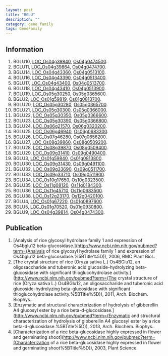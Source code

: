 ```yaml
---
layout: post
title: "BGLU"
description: ""
category: gene family
tags: GeneFamily
---
```


## Information
1. BGLU10, [LOC_Os04g39840](http://rice.plantbiology.msu.edu/cgi-bin/ORF_infopage.cgi?orf=LOC_Os04g39840), [Os04g0474500](http://rapdb.dna.affrc.go.jp/viewer/gbrowse_details/irgsp1?name=Os04g0474500).
2. BGLU11, [LOC_Os04g39864](http://rice.plantbiology.msu.edu/cgi-bin/ORF_infopage.cgi?orf=LOC_Os04g39864), [Os04g0474700](http://rapdb.dna.affrc.go.jp/viewer/gbrowse_details/irgsp1?name=Os04g0474700).
3. BGLU14, [LOC_Os04g43360](http://rice.plantbiology.msu.edu/cgi-bin/ORF_infopage.cgi?orf=LOC_Os04g43360), [Os04g0513100](http://rapdb.dna.affrc.go.jp/viewer/gbrowse_details/irgsp1?name=Os04g0513100).
4. BGLU16, [LOC_Os04g43390](http://rice.plantbiology.msu.edu/cgi-bin/ORF_infopage.cgi?orf=LOC_Os04g43390), [Os04g0513400](http://rapdb.dna.affrc.go.jp/viewer/gbrowse_details/irgsp1?name=Os04g0513400).
5. BGLU17, [LOC_Os04g43400](http://rice.plantbiology.msu.edu/cgi-bin/ORF_infopage.cgi?orf=LOC_Os04g43400), [Os04g0513700](http://rapdb.dna.affrc.go.jp/viewer/gbrowse_details/irgsp1?name=Os04g0513700).
6. BGLU18, [LOC_Os04g43410](http://rice.plantbiology.msu.edu/cgi-bin/ORF_infopage.cgi?orf=LOC_Os04g43410), [Os04g0513900](http://rapdb.dna.affrc.go.jp/viewer/gbrowse_details/irgsp1?name=Os04g0513900).
7. BGLU19, [LOC_Os05g30250](http://rice.plantbiology.msu.edu/cgi-bin/ORF_infopage.cgi?orf=LOC_Os05g30250), [Os05g0365600](http://rapdb.dna.affrc.go.jp/viewer/gbrowse_details/irgsp1?name=Os05g0365600).
8. BGLU2, [LOC_Os01g59819](http://rice.plantbiology.msu.edu/cgi-bin/ORF_infopage.cgi?orf=LOC_Os01g59819), [Os01g0813700](http://rapdb.dna.affrc.go.jp/viewer/gbrowse_details/irgsp1?name=Os01g0813700).
9. BGLU20, [LOC_Os05g30280](http://rice.plantbiology.msu.edu/cgi-bin/ORF_infopage.cgi?orf=LOC_Os05g30280), [Os05g0365700](http://rapdb.dna.affrc.go.jp/viewer/gbrowse_details/irgsp1?name=Os05g0365700).
10. BGLU21, [LOC_Os05g30300](http://rice.plantbiology.msu.edu/cgi-bin/ORF_infopage.cgi?orf=LOC_Os05g30300), [Os05g0366000](http://rapdb.dna.affrc.go.jp/viewer/gbrowse_details/irgsp1?name=Os05g0366000).
11. BGLU22, [LOC_Os05g30350](http://rice.plantbiology.msu.edu/cgi-bin/ORF_infopage.cgi?orf=LOC_Os05g30350), [Os05g0366600](http://rapdb.dna.affrc.go.jp/viewer/gbrowse_details/irgsp1?name=Os05g0366600).
12. BGLU23, [LOC_Os05g30390](http://rice.plantbiology.msu.edu/cgi-bin/ORF_infopage.cgi?orf=LOC_Os05g30390), [Os05g0366800](http://rapdb.dna.affrc.go.jp/viewer/gbrowse_details/irgsp1?name=Os05g0366800).
13. BGLU24, [LOC_Os06g21570](http://rice.plantbiology.msu.edu/cgi-bin/ORF_infopage.cgi?orf=LOC_Os06g21570), [Os06g0320200](http://rapdb.dna.affrc.go.jp/viewer/gbrowse_details/irgsp1?name=Os06g0320200).
14. BGLU25, [LOC_Os06g46940](http://rice.plantbiology.msu.edu/cgi-bin/ORF_infopage.cgi?orf=LOC_Os06g46940), [Os06g0683300](http://rapdb.dna.affrc.go.jp/viewer/gbrowse_details/irgsp1?name=Os06g0683300).
15. BGLU26, [LOC_Os07g46280](http://rice.plantbiology.msu.edu/cgi-bin/ORF_infopage.cgi?orf=LOC_Os07g46280), [Os07g0656200](http://rapdb.dna.affrc.go.jp/viewer/gbrowse_details/irgsp1?name=Os07g0656200).
16. BGLU27, [LOC_Os08g39860](http://rice.plantbiology.msu.edu/cgi-bin/ORF_infopage.cgi?orf=LOC_Os08g39860), [Os08g0509200](http://rapdb.dna.affrc.go.jp/viewer/gbrowse_details/irgsp1?name=Os08g0509200).
17. BGLU28, [LOC_Os08g39870](http://rice.plantbiology.msu.edu/cgi-bin/ORF_infopage.cgi?orf=LOC_Os08g39870), [Os08g0509400](http://rapdb.dna.affrc.go.jp/viewer/gbrowse_details/irgsp1?name=Os08g0509400).
18. BGLU29, [LOC_Os09g31410](http://rice.plantbiology.msu.edu/cgi-bin/ORF_infopage.cgi?orf=LOC_Os09g31410), [Os09g0490400](http://rapdb.dna.affrc.go.jp/viewer/gbrowse_details/irgsp1?name=Os09g0490400).
19. BGLU3, [LOC_Os01g59840](http://rice.plantbiology.msu.edu/cgi-bin/ORF_infopage.cgi?orf=LOC_Os01g59840), [Os01g0813800](http://rapdb.dna.affrc.go.jp/viewer/gbrowse_details/irgsp1?name=Os01g0813800).
20. BGLU30, [LOC_Os09g31430](http://rice.plantbiology.msu.edu/cgi-bin/ORF_infopage.cgi?orf=LOC_Os09g31430), [Os09g0491100](http://rapdb.dna.affrc.go.jp/viewer/gbrowse_details/irgsp1?name=Os09g0491100).
21. BGLU32, [LOC_Os09g33690](http://rice.plantbiology.msu.edu/cgi-bin/ORF_infopage.cgi?orf=LOC_Os09g33690), [Os09g0511700](http://rapdb.dna.affrc.go.jp/viewer/gbrowse_details/irgsp1?name=Os09g0511700).
22. BGLU33, [LOC_Os09g33710](http://rice.plantbiology.msu.edu/cgi-bin/ORF_infopage.cgi?orf=LOC_Os09g33710), [Os09g0511900](http://rapdb.dna.affrc.go.jp/viewer/gbrowse_details/irgsp1?name=Os09g0511900).
23. BGLU34, [LOC_Os10g17650](http://rice.plantbiology.msu.edu/cgi-bin/ORF_infopage.cgi?orf=LOC_Os10g17650), [Os10g0323500](http://rapdb.dna.affrc.go.jp/viewer/gbrowse_details/irgsp1?name=Os10g0323500).
24. BGLU35, [LOC_Os11g08120](http://rice.plantbiology.msu.edu/cgi-bin/ORF_infopage.cgi?orf=LOC_Os11g08120), [Os11g0184300](http://rapdb.dna.affrc.go.jp/viewer/gbrowse_details/irgsp1?name=Os11g0184300).
25. BGLU36, [LOC_Os11g45710](http://rice.plantbiology.msu.edu/cgi-bin/ORF_infopage.cgi?orf=LOC_Os11g45710), [Os11g0683500](http://rapdb.dna.affrc.go.jp/viewer/gbrowse_details/irgsp1?name=Os11g0683500).
26. BGLU38, [LOC_Os12g23170](http://rice.plantbiology.msu.edu/cgi-bin/ORF_infopage.cgi?orf=LOC_Os12g23170), [Os12g0420100](http://rapdb.dna.affrc.go.jp/viewer/gbrowse_details/irgsp1?name=Os12g0420100).
27. BGLU4, [LOC_Os01g67220](http://rice.plantbiology.msu.edu/cgi-bin/ORF_infopage.cgi?orf=LOC_Os01g67220), [Os01g0897600](http://rapdb.dna.affrc.go.jp/viewer/gbrowse_details/irgsp1?name=Os01g0897600).
28. BGLU5, [LOC_Os01g70520](http://rice.plantbiology.msu.edu/cgi-bin/ORF_infopage.cgi?orf=LOC_Os01g70520), [Os01g0930800](http://rapdb.dna.affrc.go.jp/viewer/gbrowse_details/irgsp1?name=Os01g0930800).
29. BGLU9, [LOC_Os04g39814](http://rice.plantbiology.msu.edu/cgi-bin/ORF_infopage.cgi?orf=LOC_Os04g39814), [Os04g0474300](http://rapdb.dna.affrc.go.jp/viewer/gbrowse_details/irgsp1?name=Os04g0474300).

## Publication
1. [Analysis of rice glycosyl hydrolase family 1 and expression of Os4bglu12 beta-glucosidase.](http://www.ncbi.nlm.nih.gov/pubmed?term=(Analysis of rice glycosyl hydrolase family 1 and expression of Os4bglu12 beta-glucosidase.%5BTitle%5D)), 2006, BMC Plant Biol..
2. [The crystal structure of rice (Oryza sativa L.) Os4BGlu12, an oligosaccharide and tuberonic acid glucoside-hydrolyzing beta-glucosidase with significant thioglucohydrolase activity.](http://www.ncbi.nlm.nih.gov/pubmed?term=(The crystal structure of rice (Oryza sativa L.) Os4BGlu12, an oligosaccharide and tuberonic acid glucoside-hydrolyzing beta-glucosidase with significant thioglucohydrolase activity.%5BTitle%5D)), 2011, Arch. Biochem. Biophys..
3. [Enzymatic and structural characterization of hydrolysis of gibberellin A4 glucosyl ester by a rice beta-d-glucosidase.](http://www.ncbi.nlm.nih.gov/pubmed?term=(Enzymatic and structural characterization of hydrolysis of gibberellin A4 glucosyl ester by a rice beta-d-glucosidase.%5BTitle%5D)), 2013, Arch. Biochem. Biophys..
4. [Characterization of a rice beta-glucosidase highly expressed in flower and germinating shoot](http://www.ncbi.nlm.nih.gov/pubmed?term=(Characterization of a rice beta-glucosidase highly expressed in flower and germinating shoot%5BTitle%5D)), 2003, Plant Science.


